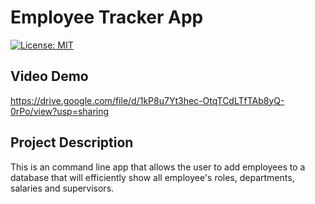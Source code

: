 # Employee Tracker App

[![License: MIT](https://img.shields.io/badge/License-MIT-yellow.svg)](https://opensource.org/licenses/MIT)

## Video Demo
https://drive.google.com/file/d/1kP8u7Yt3hec-OtqTCdLTfTAb8yQ-0rPo/view?usp=sharing

## Project Description
This is an command line app that allows the user to add employees to a database that will efficiently show all employee's roles, departments, salaries and supervisors.